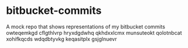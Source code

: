 # bitbucket-commits
A mock repo that shows representations of my bitbucket commits
owteqemkgd cflgthlvrp hryxdgdwhq qkhdxxlcmx munsuteokt qolotnbcat xohifkqcds wdqdbtyvkg
keqasitplx gsjglnuevr
